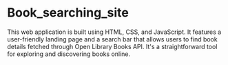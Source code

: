 # Book_searching_site
This web application is built using HTML, CSS, and JavaScript. It features a user-friendly landing page and a search bar that allows users to find book details fetched through Open Library Books API. It's a straightforward tool for exploring and discovering books online.
